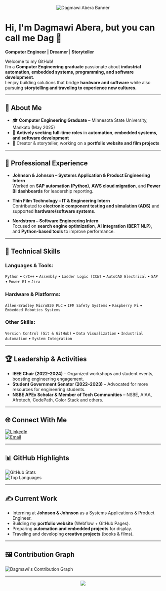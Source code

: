 <!-- Header Banner -->
<p align="center">
  <img src="https://capsule-render.vercel.app/api?type=waving&color=0:0D8ABC,100:00C9FF&height=200&section=header&text=Dagmawi%20Abera&fontSize=50&animation=fadeIn&fontAlignY=35&desc=Computer%20Engineer%20|%20Dreamer%20|%20Storyteller&descAlignY=55&descAlign=50" alt="Dagmawi Abera Banner" />
</p>

# Hi, I'm Dagmawi Abera, but you can call me **Dag** 👋  
**Computer Engineer | Dreamer | Storyteller**

Welcome to my GitHub!  
I’m a **Computer Engineering graduate** passionate about **industrial automation, embedded systems, programming, and software development**.  
I enjoy building solutions that bridge **hardware and software** while also pursuing **storytelling and traveling to experience new cultures**.

---

## 🌟 About Me
- 🎓 **Computer Engineering Graduate** – Minnesota State University, Mankato (May 2025)  
- 💼 **Actively seeking full-time roles** in **automation, embedded systems, and software development**  
- 🎥 Creator & storyteller, working on a **portfolio website and film projects**

---

## 💼 Professional Experience

- **Johnson & Johnson – Systems Application & Product Engineering Intern**  
  Worked on **SAP automation (Python)**, **AWS cloud migration**, and **Power BI dashboards** for leadership reporting.

- **Thin Film Technology – IT & Engineering Intern**  
  Contributed to **electronic component testing and simulation (ADS)** and supported **hardware/software systems**.

- **Nordstrom – Software Engineering Intern**  
  Focused on **search engine optimization**, **AI integration (BERT NLP)**, and **Python-based tools** to improve performance.

---

## 🔧 Technical Skills

### **Languages & Tools:**  
`Python` • `C/C++` • `Assembly` • `Ladder Logic (CCW)` • `AutoCAD Electrical` • `SAP` • `Power BI` • `Jira`

### **Hardware & Platforms:**  
`Allen-Bradley Micro820 PLC` • `IFM Safety Systems` • `Raspberry Pi` • `Embedded Robotics Systems`

### **Other Skills:**  
`Version Control (Git & GitHub)` • `Data Visualization` • `Industrial Automation` • `System Integration`

---

## 🏆 Leadership & Activities
- **IEEE Chair (2022–2024)** – Organized workshops and student events, boosting engineering engagement.  
- **Student Government Senator (2022–2023)** – Advocated for more resources for engineering students.  
- **NSBE APEx Scholar & Member of Tech Communities** – NSBE, AIAA, Afrotech, CodePath, Color Stack and others.

---

## 🌐 Connect With Me  
[![LinkedIn](https://img.shields.io/badge/LinkedIn-0077B5?style=for-the-badge&logo=linkedin&logoColor=white)](https://www.linkedin.com/in/dagmawi-abera/)  
[![Email](https://img.shields.io/badge/Email-dagmawi.abera%40mnsu.edu-red?style=for-the-badge&logo=gmail&logoColor=white)](mailto:dagmawi.abera@mnsu.edu)  

---

## 📊 GitHub Highlights

![GitHub Stats](https://github-readme-stats.vercel.app/api?username=Dagmawi4&show_icons=true&theme=tokyonight&hide_border=true)  
![Top Languages](https://github-readme-stats.vercel.app/api/top-langs/?username=Dagmawi4&layout=compact&theme=tokyonight&hide_border=true)  

---

## ✍️ Current Work
- Interning at **Johnson & Johnson** as a Systems Applications & Product Engineer.  
- Building my **portfolio website** (Webflow + GitHub Pages).  
- Preparing **automation and embedded projects** for display.  
- Traveling and developing **creative projects** (books & films).

---

## 🖼️ Contribution Graph
![Dagmawi's Contribution Graph](https://github-readme-activity-graph.vercel.app/graph?username=Dagmawi4&theme=tokyo-night)

---

<!-- Footer Banner -->
<p align="center">
  <img src="https://capsule-render.vercel.app/api?type=waving&color=0:0D8ABC,100:00C9FF&height=120&section=footer"/>
</p>

